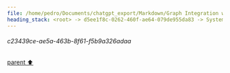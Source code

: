 ```yaml
---
file: /home/pedro/Documents/chatgpt_export/Markdown/Graph Integration with Dataclasses.md
heading_stack: <root> -> d5ee1f8c-0262-460f-ae64-079de955da83 -> System -> 4df2c66a-be68-4ed7-939e-5244c07c0394 -> System -> aaa29239-053e-4660-afbe-53e2c8bdaf73 -> User -> 68e1c43a-7d95-419f-8a58-ed77216df416 -> Assistant -> Design Goals -> Components -> Node Class -> Edge Class -> Graph Class -> Observers -> Complete Example -> aaa2b8c0-61e3-452c-ab9f-729395a2d79c -> User -> 14a21363-9c4f-4d33-b7f1-3eca1e79d29c -> Assistant -> 4a5e2a3f-ac57-4e0e-9048-1f1fc82073aa -> Tool -> cea21ee6-1cb1-4fc6-b2ce-a82138645c80 -> Assistant -> aaa27cc4-8bab-410d-ba5e-040a093984ca -> User -> 37c8a936-a17b-4aef-a851-5c1dcd876078 -> Assistant -> c2f8ec96-a0e5-4ab6-b956-27ce1c9ddadd -> Tool -> 5ff5e072-3745-44c8-84b6-675d749b9c35 -> Assistant -> c3de0a80-97f4-4421-8dd9-84f565e6d762 -> Assistant -> d0e745db-6225-4bd6-8b49-6e5c832ec309 -> Tool -> f6feb84d-c67e-47cb-b660-27818edcd6c4 -> Assistant -> 65144943-f7f7-404e-bc70-5e5a83d5d496 -> Assistant -> 5cdf8a64-a799-4b4e-a452-7a4fe7902df0 -> Tool -> c23439ce-ae5a-463b-8f61-f5b9a326adaa
---
```

###### c23439ce-ae5a-463b-8f61-f5b9a326adaa
[parent ⬆️](#5cdf8a64-a799-4b4e-a452-7a4fe7902df0)
